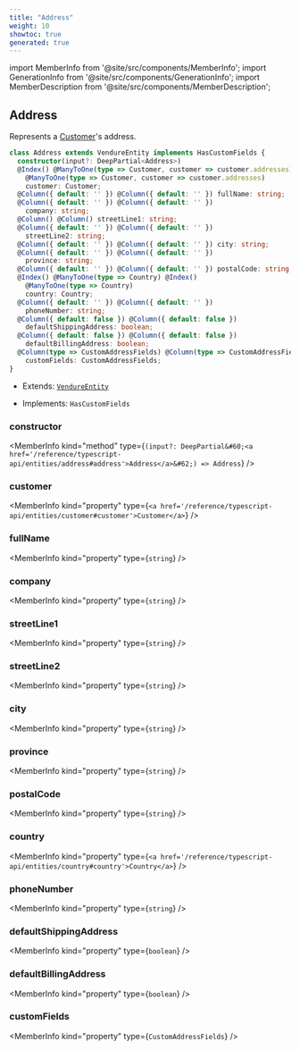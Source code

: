 ```yaml
---
title: "Address"
weight: 10
showtoc: true
generated: true
---
```

<!-- This file was generated from the Vendure source. Do not modify. Instead, re-run the "docs:build" script -->
import MemberInfo from '@site/src/components/MemberInfo';
import GenerationInfo from '@site/src/components/GenerationInfo';
import MemberDescription from '@site/src/components/MemberDescription';


## Address

<GenerationInfo sourceFile="packages/core/src/entity/address/address.entity.ts" sourceLine="16" packageName="@vendure/core" />

Represents a <a href='/reference/typescript-api/entities/customer#customer'>Customer</a>'s address.

```ts title="Signature"
class Address extends VendureEntity implements HasCustomFields {
  constructor(input?: DeepPartial<Address>)
  @Index() @ManyToOne(type => Customer, customer => customer.addresses) @Index()
    @ManyToOne(type => Customer, customer => customer.addresses)
    customer: Customer;
  @Column({ default: '' }) @Column({ default: '' }) fullName: string;
  @Column({ default: '' }) @Column({ default: '' })
    company: string;
  @Column() @Column() streetLine1: string;
  @Column({ default: '' }) @Column({ default: '' })
    streetLine2: string;
  @Column({ default: '' }) @Column({ default: '' }) city: string;
  @Column({ default: '' }) @Column({ default: '' })
    province: string;
  @Column({ default: '' }) @Column({ default: '' }) postalCode: string;
  @Index() @ManyToOne(type => Country) @Index()
    @ManyToOne(type => Country)
    country: Country;
  @Column({ default: '' }) @Column({ default: '' })
    phoneNumber: string;
  @Column({ default: false }) @Column({ default: false })
    defaultShippingAddress: boolean;
  @Column({ default: false }) @Column({ default: false })
    defaultBillingAddress: boolean;
  @Column(type => CustomAddressFields) @Column(type => CustomAddressFields)
    customFields: CustomAddressFields;
}
```
* Extends: <code><a href='/reference/typescript-api/entities/vendure-entity#vendureentity'>VendureEntity</a></code>


* Implements: <code>HasCustomFields</code>



<div className="members-wrapper">

### constructor

<MemberInfo kind="method" type={`(input?: DeepPartial&#60;<a href='/reference/typescript-api/entities/address#address'>Address</a>&#62;) => Address`}   />


### customer

<MemberInfo kind="property" type={`<a href='/reference/typescript-api/entities/customer#customer'>Customer</a>`}   />


### fullName

<MemberInfo kind="property" type={`string`}   />


### company

<MemberInfo kind="property" type={`string`}   />


### streetLine1

<MemberInfo kind="property" type={`string`}   />


### streetLine2

<MemberInfo kind="property" type={`string`}   />


### city

<MemberInfo kind="property" type={`string`}   />


### province

<MemberInfo kind="property" type={`string`}   />


### postalCode

<MemberInfo kind="property" type={`string`}   />


### country

<MemberInfo kind="property" type={`<a href='/reference/typescript-api/entities/country#country'>Country</a>`}   />


### phoneNumber

<MemberInfo kind="property" type={`string`}   />


### defaultShippingAddress

<MemberInfo kind="property" type={`boolean`}   />


### defaultBillingAddress

<MemberInfo kind="property" type={`boolean`}   />


### customFields

<MemberInfo kind="property" type={`CustomAddressFields`}   />




</div>
